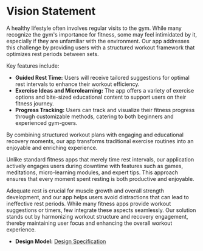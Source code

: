 # Vision Statement

A healthy lifestyle often involves regular visits to the gym. While many recognize the gym's importance for fitness, some may feel intimidated by it, especially if they are unfamiliar with the environment. Our app addresses this challenge by providing users with a structured workout framework that optimizes rest periods between sets. 

Key features include:
- **Guided Rest Time:** Users will receive tailored suggestions for optimal rest intervals to enhance their workout efficiency.
- **Exercise Ideas and Microlearning:** The app offers a variety of exercise options and bite-sized educational content to support users on their fitness journey.
- **Progress Tracking:** Users can track and visualize their fitness progress through customizable methods, catering to both beginners and experienced gym-goers.

By combining structured workout plans with engaging and educational recovery moments, our app transforms traditional exercise routines into an enjoyable and enriching experience. 

Unlike standard fitness apps that merely time rest intervals, our application actively engages users during downtime with features such as games, meditations, micro-learning modules, and expert tips. This approach ensures that every moment spent resting is both productive and enjoyable. 

Adequate rest is crucial for muscle growth and overall strength development, and our app helps users avoid distractions that can lead to ineffective rest periods. While many fitness apps provide workout suggestions or timers, few integrate these aspects seamlessly. Our solution stands out by harmonizing workout structure and recovery engagement, thereby maintaining user focus and enhancing the overall workout experience.

- **Design Model:** [Design Specification]((https://github.com/calvin-cs262-fall2024-no-pain-no-main/Project/blob/davidkim/images/UI-Model.jpg))
